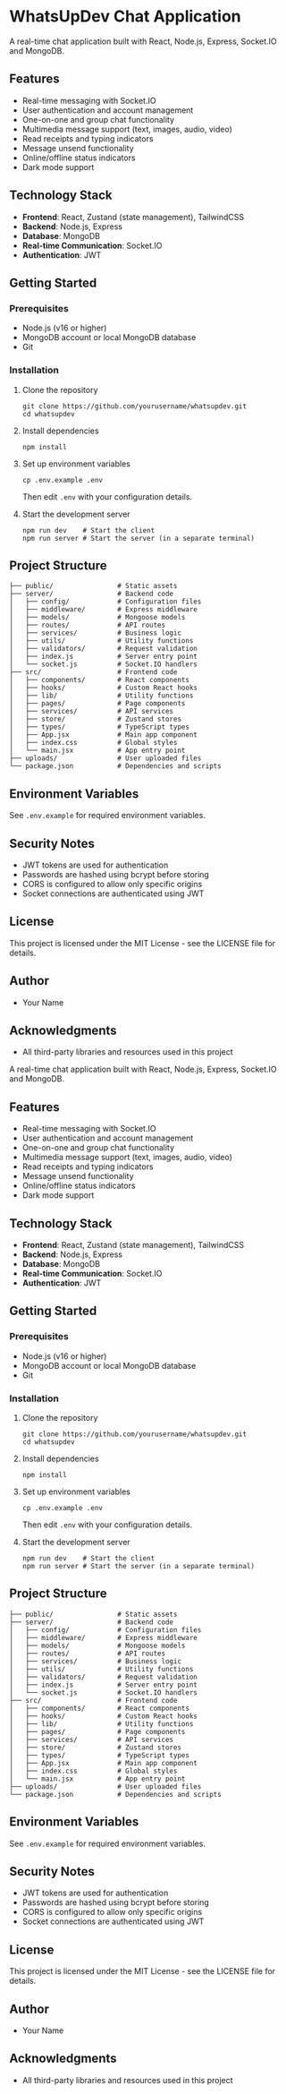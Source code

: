 # WhatsUpDev Chat Application

A real-time chat application built with React, Node.js, Express, Socket.IO and MongoDB.

## Features

- Real-time messaging with Socket.IO
- User authentication and account management
- One-on-one and group chat functionality
- Multimedia message support (text, images, audio, video)
- Read receipts and typing indicators
- Message unsend functionality
- Online/offline status indicators
- Dark mode support

## Technology Stack

- **Frontend**: React, Zustand (state management), TailwindCSS
- **Backend**: Node.js, Express
- **Database**: MongoDB
- **Real-time Communication**: Socket.IO
- **Authentication**: JWT

## Getting Started

### Prerequisites

- Node.js (v16 or higher)
- MongoDB account or local MongoDB database
- Git

### Installation

1. Clone the repository
   ```
   git clone https://github.com/yourusername/whatsupdev.git
   cd whatsupdev
   ```

2. Install dependencies
   ```
   npm install
   ```

3. Set up environment variables
   ```
   cp .env.example .env
   ```
   Then edit `.env` with your configuration details.

4. Start the development server
   ```
   npm run dev    # Start the client
   npm run server # Start the server (in a separate terminal)
   ```

## Project Structure

```
├── public/                # Static assets
├── server/                # Backend code
│   ├── config/            # Configuration files
│   ├── middleware/        # Express middleware
│   ├── models/            # Mongoose models
│   ├── routes/            # API routes
│   ├── services/          # Business logic
│   ├── utils/             # Utility functions
│   ├── validators/        # Request validation
│   ├── index.js           # Server entry point
│   └── socket.js          # Socket.IO handlers
├── src/                   # Frontend code
│   ├── components/        # React components
│   ├── hooks/             # Custom React hooks
│   ├── lib/               # Utility functions
│   ├── pages/             # Page components
│   ├── services/          # API services
│   ├── store/             # Zustand stores
│   ├── types/             # TypeScript types
│   ├── App.jsx            # Main app component
│   ├── index.css          # Global styles
│   └── main.jsx           # App entry point
├── uploads/               # User uploaded files
└── package.json           # Dependencies and scripts
```

## Environment Variables

See `.env.example` for required environment variables.

## Security Notes

- JWT tokens are used for authentication
- Passwords are hashed using bcrypt before storing
- CORS is configured to allow only specific origins
- Socket connections are authenticated using JWT

## License

This project is licensed under the MIT License - see the LICENSE file for details.

## Author

- Your Name

## Acknowledgments

- All third-party libraries and resources used in this project 

A real-time chat application built with React, Node.js, Express, Socket.IO and MongoDB.

## Features

- Real-time messaging with Socket.IO
- User authentication and account management
- One-on-one and group chat functionality
- Multimedia message support (text, images, audio, video)
- Read receipts and typing indicators
- Message unsend functionality
- Online/offline status indicators
- Dark mode support

## Technology Stack

- **Frontend**: React, Zustand (state management), TailwindCSS
- **Backend**: Node.js, Express
- **Database**: MongoDB
- **Real-time Communication**: Socket.IO
- **Authentication**: JWT

## Getting Started

### Prerequisites

- Node.js (v16 or higher)
- MongoDB account or local MongoDB database
- Git

### Installation

1. Clone the repository
   ```
   git clone https://github.com/yourusername/whatsupdev.git
   cd whatsupdev
   ```

2. Install dependencies
   ```
   npm install
   ```

3. Set up environment variables
   ```
   cp .env.example .env
   ```
   Then edit `.env` with your configuration details.

4. Start the development server
   ```
   npm run dev    # Start the client
   npm run server # Start the server (in a separate terminal)
   ```

## Project Structure

```
├── public/                # Static assets
├── server/                # Backend code
│   ├── config/            # Configuration files
│   ├── middleware/        # Express middleware
│   ├── models/            # Mongoose models
│   ├── routes/            # API routes
│   ├── services/          # Business logic
│   ├── utils/             # Utility functions
│   ├── validators/        # Request validation
│   ├── index.js           # Server entry point
│   └── socket.js          # Socket.IO handlers
├── src/                   # Frontend code
│   ├── components/        # React components
│   ├── hooks/             # Custom React hooks
│   ├── lib/               # Utility functions
│   ├── pages/             # Page components
│   ├── services/          # API services
│   ├── store/             # Zustand stores
│   ├── types/             # TypeScript types
│   ├── App.jsx            # Main app component
│   ├── index.css          # Global styles
│   └── main.jsx           # App entry point
├── uploads/               # User uploaded files
└── package.json           # Dependencies and scripts
```

## Environment Variables

See `.env.example` for required environment variables.

## Security Notes

- JWT tokens are used for authentication
- Passwords are hashed using bcrypt before storing
- CORS is configured to allow only specific origins
- Socket connections are authenticated using JWT

## License

This project is licensed under the MIT License - see the LICENSE file for details.

## Author

- Your Name

## Acknowledgments

- All third-party libraries and resources used in this project 